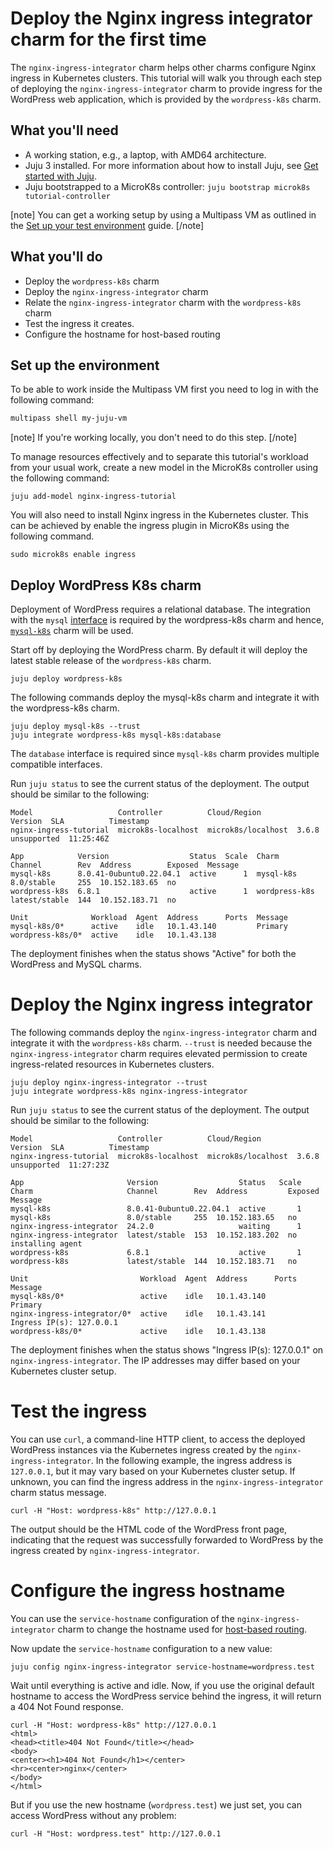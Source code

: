 <!-- vale Canonical.007-Headings-sentence-case = NO -->
# Deploy the Nginx ingress integrator charm for the first time
<!-- vale Canonical.007-Headings-sentence-case = YES -->

The `nginx-ingress-integrator` charm helps other charms configure Nginx
ingress in Kubernetes clusters. This tutorial will walk you through each
step of deploying the `nginx-ingress-integrator` charm to provide 
ingress for the WordPress web application, which is provided by the
`wordpress-k8s` charm.

## What you'll need
- A working station, e.g., a laptop, with AMD64 architecture.
- Juju 3 installed. For more information about how to install Juju, see [Get started with Juju](https://canonical-juju.readthedocs-hosted.com/en/3.6/user/tutorial/).
- Juju bootstrapped to a MicroK8s controller: `juju bootstrap microk8s tutorial-controller`

[note]
You can get a working setup by using a Multipass VM as outlined in the [Set up your test environment](https://canonical-juju.readthedocs-hosted.com/en/latest/user/howto/manage-your-deployment/manage-your-deployment-environment/#set-things-up) guide.
[/note]

## What you'll do

- Deploy the `wordpress-k8s` charm
- Deploy the `nginx-ingress-integrator` charm
- Relate the `nginx-ingress-integrator` charm with the `wordpress-k8s` charm
- Test the ingress it creates.
- Configure the hostname for host-based routing

## Set up the environment

To be able to work inside the Multipass VM first you need to log in with the following command:

```bash
multipass shell my-juju-vm
```

[note]
If you're working locally, you don't need to do this step.
[/note]

To manage resources effectively and to separate this tutorial's workload from
your usual work, create a new model in the MicroK8s controller using the following command:


```
juju add-model nginx-ingress-tutorial
```

You will also need to install Nginx ingress in the Kubernetes cluster.
This can be achieved by enable the ingress plugin in MicroK8s using the
following command.

```
sudo microk8s enable ingress
```

<!-- vale Canonical.007-Headings-sentence-case = NO -->
## Deploy WordPress K8s charm
<!-- vale Canonical.007-Headings-sentence-case = YES -->

Deployment of WordPress requires a relational database. The integration with the
`mysql` [interface](https://juju.is/docs/sdk/integration) is required by the wordpress-k8s
charm and hence, [`mysql-k8s`](https://charmhub.io/mysql-k8s) charm will be used.

Start off by deploying the WordPress charm. By default it will deploy the latest stable release of
the `wordpress-k8s` charm.

```
juju deploy wordpress-k8s
```

The following commands deploy the mysql-k8s charm and integrate it with the wordpress-k8s charm.

```
juju deploy mysql-k8s --trust
juju integrate wordpress-k8s mysql-k8s:database
```
The `database` interface is required since `mysql-k8s` charm provides multiple compatible interfaces.

Run `juju status` to see the current status of the deployment. The output should be similar to the following:

```
Model                   Controller          Cloud/Region        Version  SLA          Timestamp
nginx-ingress-tutorial  microk8s-localhost  microk8s/localhost  3.6.8    unsupported  11:25:46Z

App            Version                  Status  Scale  Charm          Channel        Rev  Address        Exposed  Message
mysql-k8s      8.0.41-0ubuntu0.22.04.1  active      1  mysql-k8s      8.0/stable     255  10.152.183.65  no       
wordpress-k8s  6.8.1                    active      1  wordpress-k8s  latest/stable  144  10.152.183.71  no       

Unit              Workload  Agent  Address      Ports  Message
mysql-k8s/0*      active    idle   10.1.43.140         Primary
wordpress-k8s/0*  active    idle   10.1.43.138         
```

The deployment finishes when the status shows "Active" for both the WordPress and MySQL charms.

<!-- vale Canonical.007-Headings-sentence-case = NO -->
# Deploy the Nginx ingress integrator
<!-- vale Canonical.007-Headings-sentence-case = YES -->

The following commands deploy the `nginx-ingress-integrator` charm and
integrate it with the `wordpress-k8s` charm. `--trust` is needed because
the `nginx-ingress-integrator` charm requires elevated permission to 
create ingress-related resources in Kubernetes clusters.

```
juju deploy nginx-ingress-integrator --trust
juju integrate wordpress-k8s nginx-ingress-integrator
```

Run `juju status` to see the current status of the deployment. The 
output should be similar to the following:

```
Model                   Controller          Cloud/Region        Version  SLA          Timestamp
nginx-ingress-tutorial  microk8s-localhost  microk8s/localhost  3.6.8    unsupported  11:27:23Z

App                       Version                  Status   Scale  Charm                     Channel        Rev  Address         Exposed  Message
mysql-k8s                 8.0.41-0ubuntu0.22.04.1  active       1  mysql-k8s                 8.0/stable     255  10.152.183.65   no       
nginx-ingress-integrator  24.2.0                   waiting      1  nginx-ingress-integrator  latest/stable  153  10.152.183.202  no       installing agent
wordpress-k8s             6.8.1                    active       1  wordpress-k8s             latest/stable  144  10.152.183.71   no       

Unit                         Workload  Agent  Address      Ports  Message
mysql-k8s/0*                 active    idle   10.1.43.140         Primary
nginx-ingress-integrator/0*  active    idle   10.1.43.141         Ingress IP(s): 127.0.0.1
wordpress-k8s/0*             active    idle   10.1.43.138         
```

The deployment finishes when the status shows
"Ingress IP(s): 127.0.0.1" on `nginx-ingress-integrator`. The IP 
addresses may differ based on your Kubernetes cluster setup.

# Test the ingress

You can use `curl`, a command-line HTTP client, to access the deployed 
WordPress instances via the Kubernetes ingress created by the 
`nginx-ingress-integrator`. In the following example, the ingress 
address is `127.0.0.1`, but it may vary based on your Kubernetes cluster
setup. If unknown, you can find the ingress address in the 
`nginx-ingress-integrator` charm status message.

```
curl -H "Host: wordpress-k8s" http://127.0.0.1
```

The output should be the HTML code of the WordPress front page, 
indicating that the request was successfully forwarded to WordPress by
the ingress created by `nginx-ingress-integrator`.

# Configure the ingress hostname

You can use the `service-hostname` configuration of the
`nginx-ingress-integrator` charm to change the hostname used for
[host-based routing](https://kubernetes.github.io/ingress-nginx/user-guide/basic-usage/).

Now update the `service-hostname` configuration to a new value:

```
juju config nginx-ingress-integrator service-hostname=wordpress.test
```

Wait until everything is active and idle. Now, if you use the original
default hostname to access the WordPress service behind the ingress, it
will return a 404 Not Found response.

```
curl -H "Host: wordpress-k8s" http://127.0.0.1
<html>
<head><title>404 Not Found</title></head>
<body>
<center><h1>404 Not Found</h1></center>
<hr><center>nginx</center>
</body>
</html>
```

But if you use the new hostname (`wordpress.test`) we just set, you can
access WordPress without any problem:

```
curl -H "Host: wordpress.test" http://127.0.0.1
```

